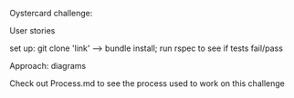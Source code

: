 Oystercard challenge:

User stories

set up: git clone 'link' --> bundle install; run rspec to see if tests fail/pass

Approach: diagrams

Check out Process.md to see the process used to work on this challenge
